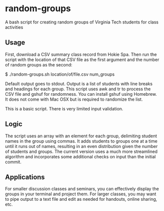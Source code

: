 # random-groups
A bash script for creating random groups of Virginia Tech students for class activities

## Usage

First, download a CSV summary class record from Hokie Spa. Then run the script with the location of that CSV file as the first argument and the number of random groups as the second:

$ ./random-groups.sh location/of/file.csv num_groups

Default output goes to stdout. Output is a list of students with line breaks and headings for each group. This script uses awk and tr to process the CSV file and gshuf for randomness. You can install gshuf using Homebrew. It does not come with Mac OSX but is required to randomize the list.

This is a basic script. There is very limited input validation.

## Logic

The script uses an array with an element for each group, delimiting student names in the group using commas. It adds students to groups one at a time until it runs out of names, resulting in an even distribution given the number of students and groups. The current version uses a much more streamlined algorithm and incorporates some additional checks on input than the initial commit.

## Applications

For smaller discussion classes and seminars, you can effectively display the groups in your terminal and project them. For larger classes, you may want to pipe output to a text file and edit as needed for handouts, online sharing, etc.
